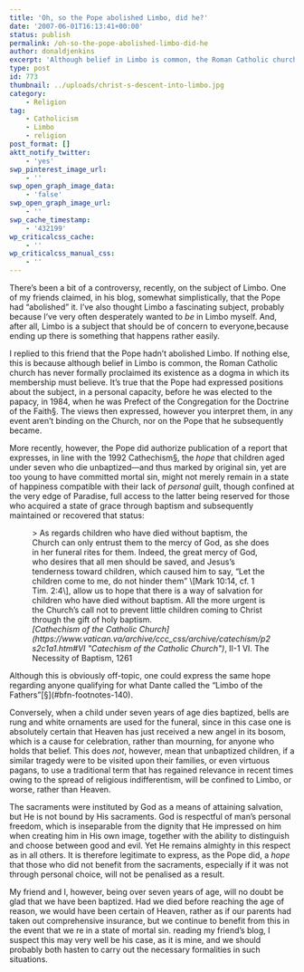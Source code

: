 ```yaml
---
title: 'Oh, so the Pope abolished Limbo, did he?'
date: '2007-06-01T16:13:41+00:00'
status: publish
permalink: /oh-so-the-pope-abolished-limbo-did-he
author: donaldjenkins
excerpt: 'Although belief in Limbo is common, the Roman Catholic church has never formally proclaimed its existence as a dogma in which its membership must believe. It’s true that the Pope had expressed positions about the subject, in a personal capacity, before he was elected to the papacy, in 1984. In 1905, Pope Pius X made a definitive declaration confirming the existence of Limbo. However, this was not an infallible statement by the Pope. In this article I try to stress that the subject remains a touchy one, and ought to be discussed prudently.'
type: post
id: 773
thumbnail: ../uploads/christ-s-descent-into-limbo.jpg
category:
    - Religion
tag:
    - Catholicism
    - Limbo
    - religion
post_format: []
aktt_notify_twitter:
    - 'yes'
swp_pinterest_image_url:
    - ''
swp_open_graph_image_data:
    - 'false'
swp_open_graph_image_url:
    - ''
swp_cache_timestamp:
    - '432199'
wp_criticalcss_cache:
    - ''
wp_criticalcss_manual_css:
    - ''
---
```

There’s been a bit of a controversy, recently, on the subject of Limbo. One of my friends claimed, in his blog, somewhat simplistically, that the Pope had <q>abolished</q> it. I’ve also thought Limbo a fascinating subject, probably because I’ve very often desperately wanted to *be* in Limbo myself. And, after all, Limbo is a subject that should be of concern to everyone,because ending up there is something that happens rather easily.

I replied to this friend that the Pope hadn’t abolished Limbo. If nothing else, this is because although belief in Limbo is common, the Roman Catholic church has never formally proclaimed its existence as a dogma in which its membership must believe. It’s true that the Pope had expressed positions about the subject, in a personal capacity, before he was elected to the papacy, in 1984, when he was Prefect of the Congregation for the Doctrine of the Faith[§](#bfn-footnotes-140). The views then expressed, however you interpret them, in any event aren’t binding on the Church, nor on the Pope that he subsequently became.

More recently, however, the Pope did authorize publication of a report that expresses, in line with the 1992 Cathechism[§](#bfn-footnotes-140), the *hope* that children aged under seven who die unbaptized—and thus marked by original sin, yet are too young to have committed mortal sin, might not merely remain in a state of happiness compatible with their lack of *personal* guilt, though confined at the very edge of Paradise, full access to the latter being reserved for those who acquired a state of grace through baptism and subsequently maintained or recovered that status:

<figure>> As regards children who have died without baptism, the Church can only entrust them to the mercy of God, as she does in her funeral rites for them. Indeed, the great mercy of God, who desires that all men should be saved, and Jesus’s tenderness toward children, which caused him to say, <q>Let the children come to me, do not hinder them</q> \[Mark 10:14, cf. 1 Tim. 2:4\], allow us to hope that there is a way of salvation for children who have died without baptism. All the more urgent is the Church’s call not to prevent little children coming to Christ through the gift of holy baptism.

<figcaption class="quote-source"><cite>[Cathechism of the Catholic Church](https://www.vatican.va/archive/ccc_css/archive/catechism/p2s2c1a1.htm#VI "Catechism of the Catholic Church")</cite>, II-1 VI. The Necessity of Baptism, 1261</figcaption></figure>Although this is obviously off-topic, one could express the same hope regarding anyone qualifying for what Dante called the <q>Limbo of the Fathers</q>[§](#bfn-footnotes-140).

Conversely, when a child under seven years of age dies baptized, bells are rung and white ornaments are used for the funeral, since in this case one is absolutely certain that Heaven has just received a new angel in its bosom, which is a cause for celebration, rather than mourning, for anyone who holds that belief. This does *not*, however, mean that unbaptized children, if a similar tragedy were to be visited upon their families, or even virtuous pagans, to use a traditional term that has regained relevance in recent times owing to the spread of religious indifferentism, will be confined to Limbo, or worse, rather than Heaven.

The sacraments were instituted by God as a means of attaining salvation, but He is not bound by His sacraments. God is respectful of man’s personal freedom, which is inseparable from the dignity that He impressed on him when creating him in His own image, together with the ability to distinguish and choose between good and evil. Yet He remains almighty in this respect as in all others. It is therefore legitimate to express, as the Pope did, a *hope* that those who did not benefit from the sacraments, especially if it was not through personal choice, will not be penalised as a result.

My friend and I, however, being over seven years of age, will no doubt be glad that we have been baptized. Had we died before reaching the age of reason, we would have been certain of Heaven, rather as if our parents had taken out comprehensive insurance, but we continue to benefit from this in the event that we re in a state of mortal sin. reading my friend’s blog, I suspect this may very well be his case, as it is mine, and we should probably both hasten to carry out the necessary formalities in such situations.

<div class="bfn-footnotes" data-container="" data-post-id="140" id="bfn-footnotes-140" style="display: none;">### References


</div>
